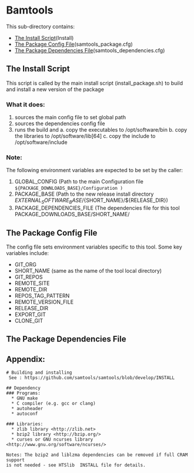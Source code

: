 # Bamtools
 
This sub-directory contains:
 - [The Install Script](#the-install-script)(Install)
 - [The Package Config File](#the-package-config-file)(samtools_package.cfg)
 - [The Package Dependencies File](#the-package-dependencies-file)(samtools_dependencies.cfg)

## The Install Script
 This script is called by the main install script 
(install_package.sh)  to build and install  a new version of the package 

### What it does:
  1) sources the main config file to set global path
  2) sources the dependencies config file
  3) runs the build and 
     a. copy  the executables to /opt/software/bin
     b. copy  the libraries to /opt/software/lib[64]
     c. copy  the include to /opt/software/include
 

### Note:
The following environment variables are expected to be set by the caller:

 1) GLOBAL_CONFIG  (Path to the main Configuration file
    ``` ${PACKAGE_DOWNLOADS_BASE}/Configuration ) ```
 2) PACKAGE_BASE   (Path to the new release install directory  ${EXTERNAL_SOFTWARE_BASE}/${SHORT_NAME}/${RELEASE_DIR})
 3) PACKAGE_DEPENDENCIES_FILE (The dependencies file for this tool  PACKAGE_DOWNLOADS_BASE/SHORT_NAME/


## The Package Config File 
The config file sets environment variables specific to this tool.
Some key variables include:

  - GIT_ORG
  - SHORT_NAME  (same as the name of the tool local directory)
  - GIT_REPOS
  - REMOTE_SITE
  - REMOTE_DIR
  - REPOS_TAG_PATTERN
  - REMOTE_VERSION_FILE
  - RELEASE_DIR
  - EXPORT_GIT
  - CLONE_GIT
  
## The Package Dependencies File

## Appendix:
```
# Building and installing
 See : https://github.com/samtools/samtools/blob/develop/INSTALL 
 
## Dependency
### Programs:
  * GNU make
  * C compiler (e.g. gcc or clang)
  * autoheader
  * autoconf

### Libraries:
  * zlib library <http://zlib.net>
  * bzip2 library <http://bzip.org/>
  * curses or GNU ncurses library <http://www.gnu.org/software/ncurses/>

Notes: The bzip2 and liblzma dependencies can be removed if full CRAM support
is not needed - see HTSlib  INSTALL file for details.

```
